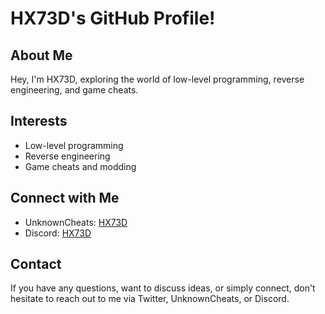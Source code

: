 # HX73D's GitHub Profile!

## About Me
Hey, I'm HX73D, exploring the world of low-level programming, reverse engineering, and game cheats. 

## Interests
- Low-level programming
- Reverse engineering
- Game cheats and modding

## Connect with Me
- UnknownCheats: [HX73D](https://www.unknowncheats.me/forum/members/5117795.html)
- Discord: [HX73D](https://discordapp.com/users/1036585546182578196)

## Contact
If you have any questions, want to discuss ideas, or simply connect, don't hesitate to reach out to me via Twitter, UnknownCheats, or Discord.

